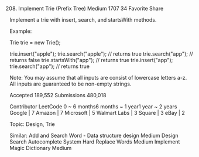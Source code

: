 208. Implement Trie (Prefix Tree)
Medium 1707 34 Favorite Share

Implement a trie with insert, search, and startsWith methods.

Example:

Trie trie = new Trie();

trie.insert("apple");
trie.search("apple");   // returns true
trie.search("app");     // returns false
trie.startsWith("app"); // returns true
trie.insert("app");   
trie.search("app");     // returns true

Note:
You may assume that all inputs are consist of lowercase letters a-z.
All inputs are guaranteed to be non-empty strings.

Accepted 189,552
Submissions 480,018

Contributor LeetCode
0 ~ 6 months6 months ~ 1 year1 year ~ 2 years
Google | 7 Amazon | 7 Microsoft | 5 Walmart Labs | 3 Square | 3 eBay | 2

Topic: Design, Trie

Similar:
Add and Search Word - Data structure design Medium
Design Search Autocomplete System Hard
Replace Words Medium
Implement Magic Dictionary Medium
